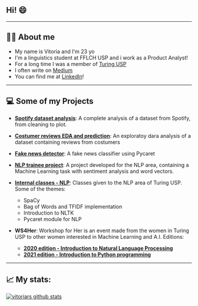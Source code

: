 ## Hi! 😄

----
## 👩‍💻 About me
- My name is Vitoria and I'm 23 yo
- I'm a linguistics student at FFLCH USP and i work as a Product Analyst!
- For a long time I was a member of [Turing USP](https://github.com/turing-usp)
- I often write on [Medium](https://medium.com/@vitoriars) 
- You can find me at [LinkedIn](https://www.linkedin.com/in/vitoria-rodrigues-silva/)! 
----
## 💻 Some of my Projects
- **[Spotify dataset analysis](https://github.com/vitoriars/mini-projeto-analise-e-limpeza)**: A complete analysis of a dataset from Spotify, from cleaning to plot.

- **[Costumer reviews EDA and prediction](https://github.com/vitoriars/EDA-and-prediction)**: An exploratoy dara analysis of a dataset containing reviews from costumers

- **[Fake news detector](https://github.com/vitoriars/fake-news-detector)**: A fake news classifier using Pycaret 

- **[NLP trainee project](https://github.com/vitoriars/Projeto-Final-NLP)**: A project developed for the NLP area, containing a Machine Learning task with sentiment analysis and word vectors.

-  **[Internal classes - NLP](https://github.com/turing-usp/Aulas-NLP)**: Classes given to the NLP area of Turing USP. Some of the themes:
      - SpaCy
      - Bag of Words and TFIDF implementation
      - Introduction to NLTK
      - Pycaret module for NLP
     
-  **WS4Her**: Workshop for Her is an event made from the women in Turing USP to other women interested in Machine Learning and A.I. Editions:
      - [**2020 edition - Introduction to Natural Language Processing**](https://github.com/turing-usp/WS4Her2020)
      - [**2021 edition - Introduction to Python programming**](https://github.com/turing-usp/WS4Her2021.1)
  
  
----
 
 ## 📈 My stats:
 
[![vitoriars github stats](https://github-readme-stats.vercel.app/api?username=vitoriars)](https://github.com/anuraghazra/github-readme-stats)

